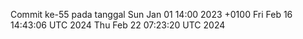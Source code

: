 Commit ke-55 pada tanggal Sun Jan 01 14:00 2023 +0100
Fri Feb 16 14:43:06 UTC 2024
Thu Feb 22 07:23:20 UTC 2024
